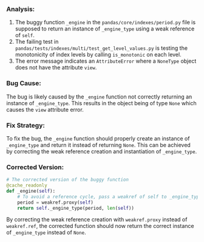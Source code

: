 ### Analysis:
1. The buggy function `_engine` in the `pandas/core/indexes/period.py` file is supposed to return an instance of `_engine_type` using a weak reference of `self`.
2. The failing test in `pandas/tests/indexes/multi/test_get_level_values.py` is testing the monotonicity of index levels by calling `is_monotonic` on each level.
3. The error message indicates an `AttributeError` where a `NoneType` object does not have the attribute `view`.
   
### Bug Cause:
The bug is likely caused by the `_engine` function not correctly returning an instance of `_engine_type`. This results in the object being of type `None` which causes the `view` attribute error.

### Fix Strategy:
To fix the bug, the `_engine` function should properly create an instance of `_engine_type` and return it instead of returning `None`. This can be achieved by correcting the weak reference creation and instantiation of `_engine_type`.

### Corrected Version:
```python
# The corrected version of the buggy function
@cache_readonly
def _engine(self):
    # To avoid a reference cycle, pass a weakref of self to _engine_type.
    period = weakref.proxy(self)
    return self._engine_type(period, len(self))
``` 

By correcting the weak reference creation with `weakref.proxy` instead of `weakref.ref`, the corrected function should now return the correct instance of `_engine_type` instead of `None`.